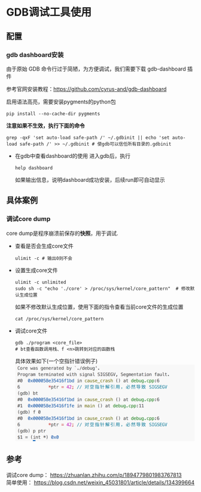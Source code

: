 # GDB调试工具使用

## 配置

### gdb dashboard安装

由于原始 GDB 命令行过于简陋，为方便调试，我们需要下载 gdb-dashboard 插件

参考官网安装教程：https://github.com/cyrus-and/gdb-dashboard

启用语法高亮，需要安装pygments的python包
```shell
pip install --no-cache-dir pygments
```

**注意如果不生效，执行下面的命令**
```shell
grep -qxF 'set auto-load safe-path /' ~/.gdbinit || echo 'set auto-load safe-path /' >> ~/.gdbinit # 使gdb可以信任所有目录的.gdbinit
```

- 在gdb中查看dashboard的使用
  进入gdb后，执行
  ```shell
  help dashboard
  ```
  如果输出信息，说明dashboard成功安装，后续run即可自动显示

## 具体案例

### 调试core dump

core dump是程序崩溃前保存的**快照**，用于调试.

- 查看是否会生成core文件
  ```shell
  ulimit -c # 输出0则不会
  ```

- 设置生成core文件
  ```shell
  ulimit -c unlimited
  sudo sh -c "echo './core' > /proc/sys/kernel/core_pattern"  # 修改默认生成位置
  ```
  如果不修改默认生成位置，使用下面的指令查看当前core文件的生成位置
  ```shell
  cat /proc/sys/kernel/core_pattern
  ```

- 调试core文件
  ```shell
  gdb ./program <core_file>
  # bt查看函数调用栈、f <n>跳转到对应的函数栈
  ```
  具体效果如下(一个空指针错误例子)
  ![empty_ptr](images/a.png)  


## 参考

调试core dump： https://zhuanlan.zhihu.com/p/1894779801983767813  
简单使用： https://blog.csdn.net/weixin_45031801/article/details/134399664  